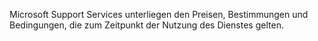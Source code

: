 <Token xmlns:xlink="http://www.w3.org/1999/xlink">Microsoft Support Services unterliegen den Preisen, Bestimmungen und Bedingungen, die zum Zeitpunkt der Nutzung des Dienstes gelten.</Token>

<!--HONumber=May16_HO1-->



